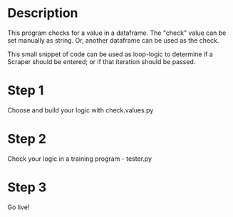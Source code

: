 # Description
This program checks for a value in a dataframe. The "check" value can be set manually as string. Or, another dataframe can be used as the check.

This small snippet of code can be used as loop-logic to determine if a Scraper should be entered; or if that iteration should be passed.

# Step 1
Choose and build your logic with check.values.py

# Step 2
Check your logic in a training program - tester.py

# Step 3
Go live!